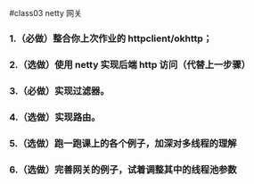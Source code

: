 #class03 netty 网关
### 1.（必做）整合你上次作业的 httpclient/okhttp；

### 2.（选做）使用 netty 实现后端 http 访问（代替上一步骤）

### 3.（必做）实现过滤器。

### 4.（选做）实现路由。

### 5.（选做）跑一跑课上的各个例子，加深对多线程的理解

### 6.（选做）完善网关的例子，试着调整其中的线程池参数

